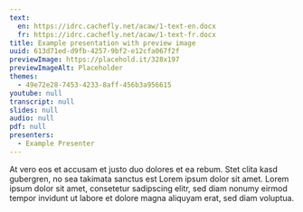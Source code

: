 ```yaml
---
text:
  en: https://idrc.cachefly.net/acaw/1-text-en.docx
  fr: https://idrc.cachefly.net/acaw/1-text-fr.docx
title: Example presentation with preview image
uuid: 613d71ed-d9fb-4257-9bf2-e12cfa067f2f
previewImage: https://placehold.it/328x197
previewImageAlt: Placeholder
themes:
  - 49e72e28-7453-4233-8aff-456b3a956615
youtube: null
transcript: null
slides: null
audio: null
pdf: null
presenters:
  - Example Presenter
---
```

At vero eos et accusam et justo duo dolores et ea rebum. Stet clita kasd gubergren, no sea takimata sanctus est Lorem ipsum dolor sit amet. Lorem ipsum dolor sit amet, consetetur sadipscing elitr, sed diam nonumy eirmod tempor invidunt ut labore et dolore magna aliquyam erat, sed diam voluptua.
